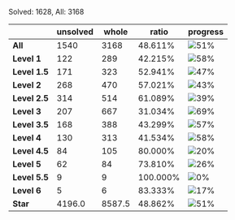 Solved: 1628, All: 3168

| |unsolved|whole|ratio|progress|
|----|----|----|----|----|
|**All**| 1540 | 3168 | 48.611%| ![51%](https://progress-bar.xyz/51?title=All) |
|**Level 1**| 122 | 289 | 42.215%| ![58%](https://progress-bar.xyz/58?title=All) |
|**Level 1.5**| 171 | 323 | 52.941%| ![47%](https://progress-bar.xyz/47?title=All) |
|**Level 2**| 268 | 470 | 57.021%| ![43%](https://progress-bar.xyz/43?title=All) |
|**Level 2.5**| 314 | 514 | 61.089%| ![39%](https://progress-bar.xyz/39?title=All) |
|**Level 3**| 207 | 667 | 31.034%| ![69%](https://progress-bar.xyz/69?title=All) |
|**Level 3.5**| 168 | 388 | 43.299%| ![57%](https://progress-bar.xyz/57?title=All) |
|**Level 4**| 130 | 313 | 41.534%| ![58%](https://progress-bar.xyz/58?title=All) |
|**Level 4.5**| 84 | 105 | 80.000%| ![20%](https://progress-bar.xyz/20?title=All) |
|**Level 5**| 62 | 84 | 73.810%| ![26%](https://progress-bar.xyz/26?title=All) |
|**Level 5.5**| 9 | 9 | 100.000%| ![0%](https://progress-bar.xyz/0?title=All) |
|**Level 6**| 5 | 6 | 83.333%| ![17%](https://progress-bar.xyz/17?title=All) |
|**Star**|4196.0 | 8587.5 |48.862%| ![51%](https://progress-bar.xyz/51?title=All) |
